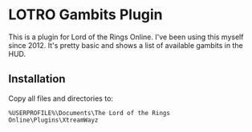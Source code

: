 LOTRO Gambits Plugin
====================

This is a plugin for Lord of the Rings Online. I've been using this myself since 2012. It's pretty basic and shows a list of available gambits in the HUD.

Installation
------------

Copy all files and directories to:

    %USERPROFILE%\Documents\The Lord of the Rings Online\Plugins\XtreamWayz
